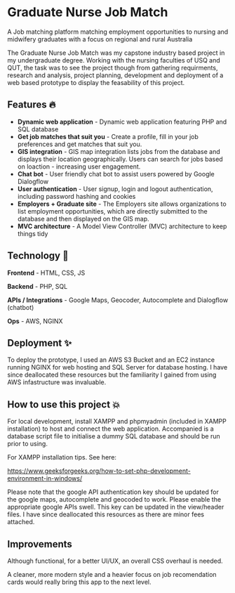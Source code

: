 
# Graduate Nurse Job Match

A Job matching platform matching employment opportunities to nursing and midwifery graduates with a focus on regional and rural Australia 

The Graduate Nurse Job Match was my capstone industry based project in my undergraduate degree. Working with the nursing faculties of USQ and QUT, the task was to see the project though from gathering requirments, research and analysis, project planning, development and deployment of a web based prototype to display the feasability of this project.

## Features 🔥
- **Dynamic web application** - Dynamic web application featuring PHP and SQL database
- **Get job matches that suit you** - Create a profile, fill in your job preferences and get matches that suit you.
- **GIS integration** - GIS map integration lists jobs from the database and displays their location geographically. Users can search for jobs based on loaction - increasing user engagement.
- **Chat bot** - User friendly chat bot to assist users powered by Google Dialogflow
- **User authentication** - User signup, login and logout authentication, including password hashing and cookies
- **Employers + Graduate site** - The Employers site allows organizations to list employment opportunities, which are directly submitted to the database and then displayed on the GIS map. 
- **MVC architecture** - A Model View Controller (MVC) architecture to keep things tidy

## Technology 💫
**Frontend** - HTML, CSS, JS

**Backend** - PHP, SQL

**APIs / Integrations** - Google Maps, Geocoder, Autocomplete and Dialogflow (chatbot) 

**Ops** - AWS, NGINX

## Deployment ✨
To deploy the prototype, I used an AWS S3 Bucket and an EC2 instance running NGINX for web hosting and SQL Server for database hosting. I have since deallocated these resources but the familiarity I gained from using AWS infastructure was invaluable.

## How to use this project 💥
For local development, install XAMPP and phpmyadmin (included in XAMPP installation) to host and connect the web application. Accompanied is a database script file to initialise a dummy SQL database and should be run prior to using.

For XAMPP installation tips. See here:

https://www.geeksforgeeks.org/how-to-set-php-development-environment-in-windows/

Please note that the google API authentication key should be updated for the google maps, autocomplete and geocoded to work. Please enable the appropriate google APIs swell. This key can be updated in the view/header files. I have since deallocated this resources as there are minor fees attached.

## Improvements 

Although functional, for a better UI/UX, an overall CSS overhaul is needed. 

A cleaner, more modern style and a heavier focus on job recomendation cards would really bring this app to the next level. 


